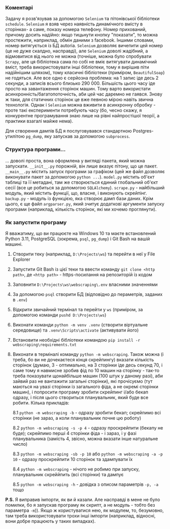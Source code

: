 ### Коментарі
Задачу я розв'язував за допомогою `Selenium` та пітонівської бібліотеки `schedule`. `Selenium` я взяв через наявність динамічного вмісту в сторінках- а саме, показу номера телефону. Номер прихований, причому досить надійно: якщо тицьнути кнопку "показати", то можна простежити, наприклад, обмін даними з facebook. Іншими словами, номер витягується із БД autoria. `Selenium` дозволяє вичепити цей номер (це не дуже скалдно, насправді), але `Selenium` доволі жадібний, а відмовитися від нього не можна (точніше, можна було спробувати `Scrapy`, але ця бібліотека сама по собі не вміє витягувати динамічний вміст, треба використовувати інші бібліотеки, тому я вирішив піти надійнішим шляхом), тому класичні бібліотеки (приміром, `BeautifulSoap`) не годяться. Але все одно є серйозна проблема: на 1 запис іде десь 2 секунди, а записів всього близько 290 000. Більшість цього часу іде просто на завантаження сторінок машин. Тому варто використати асинхронність/багатопоточність, аби цей час даремно не гаявся. Знову ж таки, для статичних сторінок це вже певною мірою навіть звична технологія. Однак і `Selenium` можна вживити в асинхронну обробку - проте такі експерименти потребують часу (бо, чесно скажу, я конкурентне програмування знаю лише на рівні найпростішої теорії, а практики взагалі майже нема).

Для створення дампів БД я послуговувався стандартною Postgres-утилітою `pg_dump`, яку запускав за допомогою `subprocess`.

### Структура програми...
... доволі проста, вона оформлена у вигляді пакета, який можна запускати.  `__init__.py` порожній, він лише вказує пітону, що це пакет. `__main__.py` містить запуск програми за графіком (цей же файл дозволяє виконувати пакет за допомогою `python ...`). `model.py` містить об'єкт таблиці та її метадані, там же створюється єдиний глобальний об'єкт сесії (все це робиться за допомогою `SQLAlchemy`). `scrape.py` - найбільший модуль, який містить функції, що, власне, і виконують скрейпінг. `backup.py` - модуль із функцією, яка створює дамп бази даних. Крім цього, є ще файл `argparser.py`, який зчитує додаткові аргументи запуску програми (наприклад, кількість сторінок, які ми хочемо проглянути).
### Як запустити програму
Я вважатиму, що ви працюєте на Windows 10 та маєте встановлений Python 3.11, PostgreSQL (зокрема, `psql`, `pg_dump`) і Git Bash на вашій машині.
1. Створити теку (наприклад, `D:\Projects\ws`) та перейти в неї у File Explorer
2. Запустити Git Bash із цієї теки та ввести команду `git clone <http path>`, де `<http path>` - https-посилання на репозиторій із кодом
3. Заповнити `D:\Projects\ws\webscraping\.env` власними значеннями
4. За допомогою `psql` створити БД (відповідно до пераметрів, заданих в `.env`)
5. Відкрити звичайний термінал та перейти у `ws` (приміром, за допомогою команди `pushd D:\Projects\ws`) 
6. Виконати команди `python -m venv .venv` (створити віртуальне середовище) та `.venv\Scripts\activate` (активувати його)
7. Встановити необхідні бібліотеки командою `pip install -r webscraping\requirements.txt`
8. Виконати в терміналі команду `python -m webscraping`. Також можна (і треба, бо ви не дочекаєтеся кінця скрейпингу) вказати кількість сторінок (думаю, 3 - оптимально, на 3 сторінки іде десь секунд 70, і саме тому я навмисне зробив фід по 10 машин на сторінку - так-то треба показувати щонайбільше машин (100 штук у даному разі), аби зайвий раз не вантажити загальні сторінки), які прочісуємо (тут маються на увазі сторінки із загального фіда, а не окремі сторінки машин), і попросити програму зробити скрейпинг і/або бекап одразу, і після цього створиться планувальник, який  буде все робити. Кілька прикладів:
   
   8.1 `python -m webscraping -b` - одразу зробити бекап; скрейпимо всі сторінки (не зараз, а коли планувальник почне цю роботу)
   
   8.2 `python -m webscraping -s -p 4` - одразу проскрейпити (бекапу не буде); скрейпимо перші 4 сторінки фіда - і зараз, і у фазі планувальника (замість 4, звісно, можна вказати інше натуральне число)
   
   8.3 `python -m webscraping -sb -p 10` або `python -m webscraping -a -p 10` - одразу проскрейпити 10 сторінок та здампувати їх
   
   8.4 `python -m webscraping` - нічого не робимо при запуску, планувальник скреййпить (всі сторінки) та дампує
   
   8.5 `python -m webscraping -h` - довідка з описом параметрів `-p, -a` тощо

**P.S.** Я виправив імпорти, як ви й казали. Але насправді в мене не було помилки, бо я запускав програму як скрипт, а не модуль - тобто без параметра `-m`)). Якщо ж користуватися нею, як модулем, то, безумовно, там треба використовувати трохи інші імпорти (наприклад, відносні, вони добре працюють у таких випадках).
